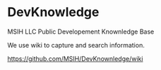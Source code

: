 # DevKnowledge
MSIH LLC Public Developement Knownledge Base

We use wiki to capture and search information.

https://github.com/MSIH/DevKnownledge/wiki

